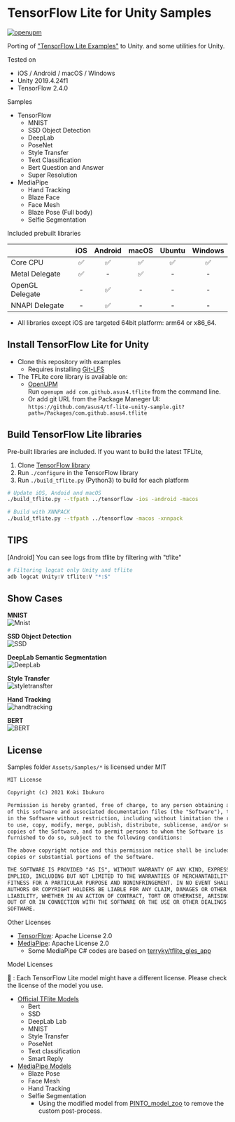 # TensorFlow Lite for Unity Samples

[![openupm](https://img.shields.io/npm/v/com.github.asus4.tflite?label=openupm&registry_uri=https://package.openupm.com)](https://openupm.com/packages/com.github.asus4.tflite/)

Porting of ["TensorFlow Lite Examples"](https://www.tensorflow.org/lite/examples) to Unity. and some utilities for Unity.

Tested on  

- iOS / Android / macOS / Windows  
- Unity 2019.4.24f1
- TensorFlow 2.4.0

Samples

- TensorFlow
  - MNIST
  - SSD Object Detection
  - DeepLab
  - PoseNet
  - Style Transfer
  - Text Classification
  - Bert Question and Answer
  - Super Resolution
- MediaPipe
  - Hand Tracking
  - Blaze Face
  - Face Mesh
  - Blaze Pose (Full body)
  - Selfie Segmentation

Included prebuilt libraries

| | iOS | Android | macOS | Ubuntu | Windows |
|---|:---:|:---:|:---:|:---:|:---:|
| Core CPU |✅|✅|✅|✅|✅|
| Metal Delegate |✅| - |✅| - | - |
| OpenGL Delegate | - |✅| - | - | - |
| NNAPI Delegate | - |✅| - | - | - |

- All libraries except iOS are targeted 64bit platform: arm64 or x86_64.

## Install TensorFlow Lite for Unity

- Clone this repository with examples
  - Requires installing [Git-LFS](https://git-lfs.github.com/)
- The TFLite core library is available on:
  - [OpenUPM](https://openupm.com/packages/com.github.asus4.tflite/)  
  Run `openupm add com.github.asus4.tflite` from the command line.
  - Or add git URL from the Package Maneger UI: `https://github.com/asus4/tf-lite-unity-sample.git?path=/Packages/com.github.asus4.tflite`

## Build TensorFlow Lite libraries

Pre-built libraries are included. If you want to build the latest TFLite,

1. Clone [TensorFlow library](https://github.com/tensorflow/tensorflow/)
2. Run `./configure` in the TensorFlow library
3. Run `./build_tflite.py` (Python3) to build for each platform

  ```sh
  # Update iOS, Andoid and macOS
  ./build_tflite.py --tfpath ../tensorflow -ios -android -macos

  # Build with XNNPACK
  ./build_tflite.py --tfpath ../tensorflow -macos -xnnpack
  ```

## TIPS

\[Android\] You can see logs from tflite by filtering with "tflite"  

```bash
# Filtering logcat only Unity and tflite
adb logcat Unity:V tflite:V "*:S"
```

## Show Cases

__MNIST__  
![Mnist](https://imgur.com/yi2MtCF.gif)

__SSD Object Detection__  
![SSD](https://imgur.com/Omeatqc.gif)

__DeepLab Semantic Segmentation__  
![DeepLab](https://imgur.com/tH1Z8NG.gif)

__Style Transfer__  
![styletransfter](https://i.imgur.com/SOLMjZi.gif)

__Hand Tracking__  
![handtracking](https://user-images.githubusercontent.com/357497/89078175-28179780-d384-11ea-8a35-8b48a31aa52d.gif)

__BERT__  
![BERT](https://user-images.githubusercontent.com/357497/89077837-6496c380-d383-11ea-96f8-a5ae6e61d603.png)

## License

Samples folder `Assets/Samples/*` is licensed under MIT

```markdown
MIT License

Copyright (c) 2021 Koki Ibukuro

Permission is hereby granted, free of charge, to any person obtaining a copy
of this software and associated documentation files (the "Software"), to deal
in the Software without restriction, including without limitation the rights
to use, copy, modify, merge, publish, distribute, sublicense, and/or sell
copies of the Software, and to permit persons to whom the Software is
furnished to do so, subject to the following conditions:

The above copyright notice and this permission notice shall be included in all
copies or substantial portions of the Software.

THE SOFTWARE IS PROVIDED "AS IS", WITHOUT WARRANTY OF ANY KIND, EXPRESS OR
IMPLIED, INCLUDING BUT NOT LIMITED TO THE WARRANTIES OF MERCHANTABILITY,
FITNESS FOR A PARTICULAR PURPOSE AND NONINFRINGEMENT. IN NO EVENT SHALL THE
AUTHORS OR COPYRIGHT HOLDERS BE LIABLE FOR ANY CLAIM, DAMAGES OR OTHER
LIABILITY, WHETHER IN AN ACTION OF CONTRACT, TORT OR OTHERWISE, ARISING FROM,
OUT OF OR IN CONNECTION WITH THE SOFTWARE OR THE USE OR OTHER DEALINGS IN THE
SOFTWARE.
```

Other Licenses

- [TensorFlow](https://github.com/tensorflow/tensorflow/blob/master/LICENSE): Apache License 2.0
- [MediaPipe](https://github.com/google/mediapipe/blob/master/LICENSE): Apache License 2.0
  - Some MediaPipe C# codes are based on [terryky/tflite_gles_app](https://github.com/terryky/tflite_gles_app)

Model Licenses

📌 : Each TensorFlow Lite model might have a different license. Please check the license of the model you use.

- [Official TFlite Models](https://www.tensorflow.org/lite/examples)
  - Bert
  - SSD
  - DeepLab Lab
  - MNIST
  - Style Transfer
  - PoseNet
  - Text classification
  - Smart Reply
- [MediaPipe Models](https://github.com/google/mediapipe)
  - Blaze Pose
  - Face Mesh
  - Hand Tracking
  - Selfie Segmentation
    - Using the modified model from [PINTO_model_zoo](https://github.com/PINTO0309/PINTO_model_zoo) to remove the custom post-process.
